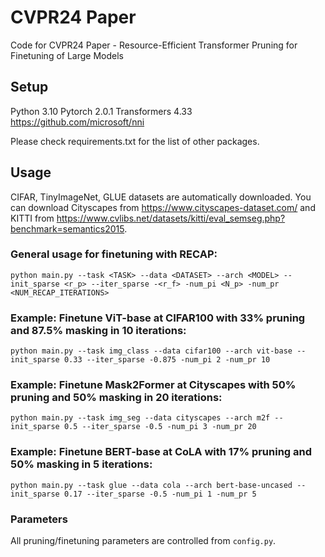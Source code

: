 # CVPR24 Paper

Code for CVPR24 Paper - Resource-Efficient Transformer Pruning for Finetuning of Large Models

## Setup

Python 3.10
Pytorch 2.0.1
Transformers 4.33
https://github.com/microsoft/nni

Please check requirements.txt for the list of other packages.

## Usage

CIFAR, TinyImageNet, GLUE datasets are automatically downloaded. You can download Cityscapes from https://www.cityscapes-dataset.com/ and KITTI from https://www.cvlibs.net/datasets/kitti/eval_semseg.php?benchmark=semantics2015.

### General usage for finetuning with RECAP:
```python main.py --task <TASK> --data <DATASET> --arch <MODEL> --init_sparse <r_p> --iter_sparse -<r_f> -num_pi <N_p> -num_pr <NUM_RECAP_ITERATIONS>```

### Example: Finetune ViT-base at CIFAR100 with 33% pruning and 87.5% masking in 10 iterations:
```python main.py --task img_class --data cifar100 --arch vit-base --init_sparse 0.33 --iter_sparse -0.875 -num_pi 2 -num_pr 10```

### Example: Finetune Mask2Former at Cityscapes with 50% pruning and 50% masking in 20 iterations:
```python main.py --task img_seg --data cityscapes --arch m2f --init_sparse 0.5 --iter_sparse -0.5 -num_pi 3 -num_pr 20```

### Example: Finetune BERT-base at CoLA with 17% pruning and 50% masking in 5 iterations:
```python main.py --task glue --data cola --arch bert-base-uncased --init_sparse 0.17 --iter_sparse -0.5 -num_pi 1 -num_pr 5```

### Parameters

All pruning/finetuning parameters are controlled from ``config.py``.